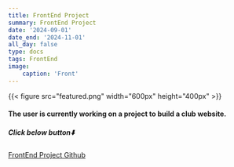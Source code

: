 ```yaml
---
title: FrontEnd Project
summary: FrontEnd Project
date: '2024-09-01'
date_end: '2024-11-01'
all_day: false
type: docs
tags: FrontEnd
image:
    caption: 'Front'
---
```

{{< figure src="featured.png" width="600px" height="400px" >}}

#### The user is currently working on a project to build a club website.


##### Click below button⬇️

[FrontEnd Project Github](https://github.com/JBNU-CPU/CPU_Web_Front)